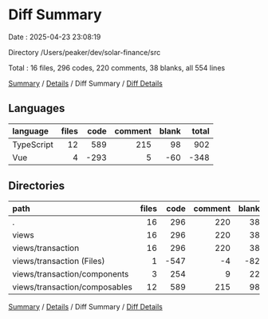 # Diff Summary

Date : 2025-04-23 23:08:19

Directory /Users/peaker/dev/solar-finance/src

Total : 16 files,  296 codes, 220 comments, 38 blanks, all 554 lines

[Summary](results.md) / [Details](details.md) / Diff Summary / [Diff Details](diff-details.md)

## Languages
| language | files | code | comment | blank | total |
| :--- | ---: | ---: | ---: | ---: | ---: |
| TypeScript | 12 | 589 | 215 | 98 | 902 |
| Vue | 4 | -293 | 5 | -60 | -348 |

## Directories
| path | files | code | comment | blank | total |
| :--- | ---: | ---: | ---: | ---: | ---: |
| . | 16 | 296 | 220 | 38 | 554 |
| views | 16 | 296 | 220 | 38 | 554 |
| views/transaction | 16 | 296 | 220 | 38 | 554 |
| views/transaction (Files) | 1 | -547 | -4 | -82 | -633 |
| views/transaction/components | 3 | 254 | 9 | 22 | 285 |
| views/transaction/composables | 12 | 589 | 215 | 98 | 902 |

[Summary](results.md) / [Details](details.md) / Diff Summary / [Diff Details](diff-details.md)